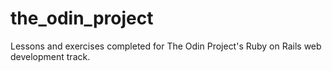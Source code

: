 # the_odin_project
Lessons and exercises completed for The Odin Project's Ruby on Rails web development track. 
